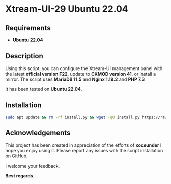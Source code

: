# Xtream-UI-29 Ubuntu 22.04

## Requirements
- **Ubuntu 22.04**

## Description
Using this script, you can configure the Xtream-UI management panel with the latest **official version F22**, update to **CKMOD version 41**, or install a mirror. 
The script uses **MariaDB 11.5** and **Nginx 1.19.2** and **PHP 7.3**

It has been tested on **Ubuntu 22.04**.

## Installation

```bash
sudo apt update && rm -rf install.py && wget -qO install.py https://raw.githubusercontent.com/Azzosa/Xtream-UI-29--22.04-/refs/heads/main/install.py && sudo python3 install.py
```

## Acknowledgements
This project has been created in appreciation of the efforts of **xoceunder** I hope you enjoy using it. Please report any issues with the script installation on GitHub. 

I welcome your feedback.

**Best regards**.
